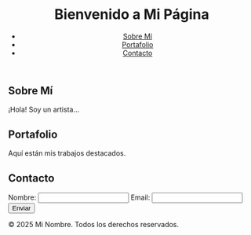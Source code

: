 
<!DOCTYPE html>
<html lang="en">


    
  <head>

  <meta charset="UTF-8">
  <meta name="viewport" content="width=device-width, initial-scale=1.0">

  <link rel="stylesheet" href="style.css">
</head>
<body>
  <header>
    <h1>Bienvenido a Mi Página</h1>
    <nav>
      <ul>
        <li><a href="#about">Sobre Mí</a></li>
        <li><a href="#portfolio">Portafolio</a></li>
        <li><a href="#contact">Contacto</a></li>
      </ul>
    </nav>
  </header>
  <main>
    <section id="about">
      <h2>Sobre Mí</h2>
      <p>¡Hola! Soy un artista...</p>
    </section>
    <section id="portfolio">
      <h2>Portafolio</h2>
      <p>Aquí están mis trabajos destacados.</p>
    </section>
    <section id="contact">
      <h2>Contacto</h2>
      <form action="#">
        <label for="name">Nombre:</label>
        <input type="text" id="name" name="name">
        <label for="email">Email:</label>
        <input type="email" id="email" name="email">
        <button type="submit">Enviar</button>
      </form>
    </section>
  </main>
  <footer>
    <p>© 2025 Mi Nombre. Todos los derechos reservados.</p>
  </footer>
</body>
</html>
